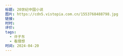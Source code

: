 ```yaml
---
标题: 20世纪中国小说
图片: https://cdn5.vistopia.com.cn/1553768488798.jpg
链接: 
时时: 
评价: 
tags:
  - 许子东
  - 看理想
时间: 2024-04-20
---
```


